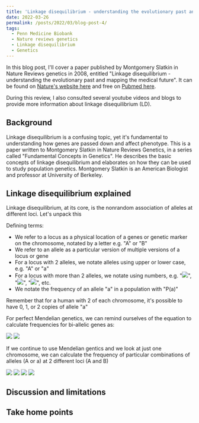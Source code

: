 ```yaml
---
title: 'Linkage disequilibrium - understanding the evolutionary past and mapping the medical future... A review'
date: 2022-03-26
permalink: /posts/2022/03/blog-post-4/
tags:
  - Penn Medicine Biobank
  - Nature reviews genetics
  - Linkage disequilibrium
  - Genetics
---
```


In this blog post, I'll cover a paper published by Montgomery Slatkin in Nature Reviews genetics in 2008, entitled "Linkage disequilibrium - understanding the evolutionary past and mapping the medical future". It can be found on [Nature's website here](https://www.nature.com/articles/nrg2361) and free on [Pubmed here](https://www.ncbi.nlm.nih.gov/pmc/articles/PMC5124487/). 

During this review, I also consulted several youtube videos and blogs to provide more information about linkage disequilibrium (LD). 

Background
------
Linkage disequilibrium is a confusing topic, yet it's fundamental to understanding how genes are passed down and affect phenotype. This is a paper written to Montgomery Slatkin in Nature Reviews Genetics, in a series called "Fundamental Concepts in Genetics". He describes the basic concepts of linkage disequilibrium and elaborates on how they can be used to study population genetics. Montgomery Slatkin is an American Biologist and professor at University of Berkeley.

Linkage disequilibrium explained
------
Linkage disequilibrium, at its core, is the nonrandom association of alleles at different loci. Let's unpack this

Defining terms:
- We refer to a locus as a physical location of a genes or genetic marker on the chromosome, notated by a letter e.g. "A" or "B"
- We refer to an allele as a particular version of multiple versions of a locus or gene
- For a locus with 2 alleles, we notate alleles using upper or lower case, e.g. "A" or "a"
- For a locus with more than 2 alleles, we notate using numbers, e.g. "<img src="https://render.githubusercontent.com/render/math?math=A_1">", "<img src="https://render.githubusercontent.com/render/math?math=A_2">", "<img src="https://render.githubusercontent.com/render/math?math=A_3">", etc.
- We notate the frequency of an allele "a" in a population with "P(a)"

Remember that for a human with 2 of each chromosome, it's possible to have 0, 1, or 2 copies of allele "a"

For perfect Mendelian genetics, we can remind ourselves of the equation to calculate frequencies for bi-allelic genes as:

<img src="https://render.githubusercontent.com/render/math?math=1 = P_A \uplus P_a">

<img src="https://render.githubusercontent.com/render/math?math=1 = P_A * P_A \uplus 2 * P_A * P_a \uplus P_a * P_a">

If we continue to use Mendelian gentics and we look at just one chromosome, we can calculate the frequency of particular combinations of alleles (A or a) at 2 different loci (A and B)

<img src="https://render.githubusercontent.com/render/math?math=P_AB = P_A P_B">

<img src="https://render.githubusercontent.com/render/math?math=P(Ab)=P(A)P(b)">

<img src="https://render.githubusercontent.com/render/math?math=P(aB)=P(a)P(B)">

<img src="https://render.githubusercontent.com/render/math?math=P(ab)=P(a)P(b)">

Discussion and limitations
------

Take home points
-------
